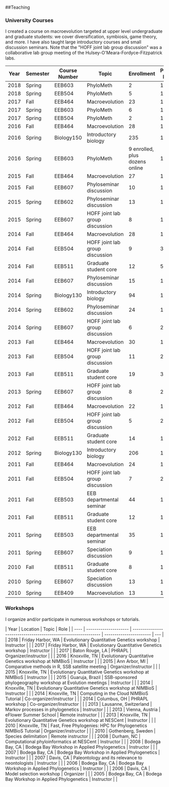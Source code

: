 

##Teaching

### University Courses

I created a course on macroevolution targeted at upper level undergraduate and graduate students: we cover diversification, symbiosis, game theory, and more. I have also taught large introductory courses and small discussion seminars. Note that the "HOFF joint lab group discussion" was a collaborative lab group meeting of the Hulsey-O'Meara-Fordyce-Fitzpatrick labs.

| Year | Semester | Course Number | Topic                           | Enrollment                     | Percent Effort |     |
| ---- | -------- | ------------- | ------------------------------- | ------------------------------ | -------------- | --- |
| 2018 | Spring   | EEB603        | PhyloMeth                       | 2                              | 100            |     |
| 2018 | Spring   | EEB504        | PhyloMeth                       | 5                              | 100            |     |
| 2017 | Fall     | EEB464        | Macroevolution                  | 23                             | 100            |     |
| 2017 | Spring   | EEB603        | PhyloMeth                       | 6                              | 100            |     |
| 2017 | Spring   | EEB504        | PhyloMeth                       | 2                              | 100            |     |
| 2016 | Fall     | EEB464        | Macroevolution                  | 28                             | 100            |     |
| 2016 | Spring   | Biology150    | Introductory biology            | 235                            | 100            |     |
| 2016 | Spring   | EEB603        | PhyloMeth                       | 9 enrolled, plus dozens online | 100            |     |
| 2015 | Fall     | EEB464        | Macroevolution                  | 27                             | 100            |     |
| 2015 | Fall     | EEB607        | Phyloseminar discussion         | 10                             | 100            |     |
| 2015 | Spring   | EEB602        | Phyloseminar discussion         | 13                             | 100            |     |
| 2015 | Spring   | EEB607        | HOFF joint lab group discussion | 8                              | 100            |     |
| 2014 | Fall     | EEB464        | Macroevolution                  | 28                             | 100            |     |
| 2014 | Fall     | EEB504        | HOFF joint lab group discussion | 9                              | 33             |     |
| 2014 | Fall     | EEB511        | Graduate student core           | 12                             | 50             |     |
| 2014 | Fall     | EEB607        | Phyloseminar discussion         | 15                             | 100            |     |
| 2014 | Spring   | Biology130    | Introductory biology            | 94                             | 100            |     |
| 2014 | Spring   | EEB602        | Phyloseminar discussion         | 24                             | 100            |     |
| 2014 | Spring   | EEB607        | HOFF joint lab group discussion | 6                              | 25             |     |
| 2013 | Fall     | EEB464        | Macroevolution                  | 30                             | 100            |     |
| 2013 | Fall     | EEB504        | HOFF joint lab group discussion | 11                             | 25             |     |
| 2013 | Fall     | EEB511        | Graduate student core           | 19                             | 33             |     |
| 2013 | Spring   | EEB607        | HOFF joint lab group discussion | 8                              | 25             |     |
| 2012 | Fall     | EEB464        | Macroevolution                  | 22                             | 100            |     |
| 2012 | Fall     | EEB504        | HOFF joint lab group discussion | 5                              | 25             |     |
| 2012 | Fall     | EEB511        | Graduate student core           | 14                             | 13             |     |
| 2012 | Spring   | Biology130    | Introductory biology            | 206                            | 100            |     |
| 2011 | Fall     | EEB464        | Macroevolution                  | 24                             | 100            |     |
| 2011 | Fall     | EEB504        | HOFF joint lab group discussion | 7                              | 25             |     |
| 2011 | Fall     | EEB503        | EEB departmental seminar        | 44                             | 100            |     |
| 2011 | Fall     | EEB511        | Graduate student core           | 12                             | 13             |     |
| 2011 | Spring   | EEB503        | EEB departmental seminar        | 35                             | 100            |     |
| 2011 | Spring   | EEB607        | Speciation discussion           | 9                              | 100            |     |
| 2010 | Fall     | EEB511        | Graduate student core           | 8                              | 13             |     |
| 2010 | Spring   | EEB607        | Speciation discussion           | 13                             | 100            |     |
| 2010 | Spring   | EEB409        | Macroevolution                  | 13                             | 100            |     |

### Workshops

I organize and/or participate in numerous workshops or tutorials.

| Year |       Location        |                             Topic                              |          Role           |
| ---- | --------------------- | -------------------------------------------------------------- | ----------------------- | --- |
| 2018 | Friday Harbor, WA         | Evolutionary Quantitative Genetics workshop         | Instructor              |     |
| 2017 | Friday Harbor, WA         | Evolutionary Quantitative Genetics workshop         | Instructor              |     |
| 2017 | Baton Rouge, LA       | PHRAPL                                                         | Organizer/instructor    |     |
| 2016 | Knoxville, TN         | Evolutionary Quantitative Genetics workshop at NIMBioS         | Instructor              |     |
| 2015 | Ann Arbor, MI         | Comparative methods in R, SSB satellite meeting                | Organizer/instructor    |     |
| 2015 | Knoxville, TN         | Evolutionary Quantitative Genetics workshop at NIMBioS         | Instructor              |     |
| 2015 | Guaruja, Brazil       | SSB-sponsored phylogeography workshop at Evolution meetings    | Instructor              |     |
| 2014 | Knoxville, TN         | Evolutionary Quantitative Genetics workshop at NIMBioS         | Instructor              |     |
| 2014 | Knoxville, TN         | Computing in the Cloud NIMBioS Tutorial                        | Co-organizer/instructor |     |
| 2014 | Columbus, OH          | PHRAPL workshop                                                | Co-organizer/Instructor |     |
| 2013 | Lausanne, Switzerland | Markov processes in phylogenetics                              | Instructor              |     |
| 2013 | Vienna, Austria       | eFlower Summer School                                          | Remote instructor       |     |
| 2013 | Knoxville, TN         | Evolutionary Quantitative Genetics workshop at NESCent         | Instructor              |     |
| 2010 | Knoxville, TN         | Fast, Free Phylogenies: HPC for Phylogenetics NIMBioS Tutorial | Organizer/instructor    |     |
| 2010 | Gothenberg, Sweden    | Species delimitation                                           | Remote instructor       |     |
| 2008 | Durham, NC            | Computational phyloinformatics at NESCent                      | Instructor              |     |
| 2008 | Bodega Bay, CA        | Bodega Bay Workshop in Applied Phylogenetics                   | Instructor              |     |
| 2007 | Bodega Bay, CA        | Bodega Bay Workshop in Applied Phylogenetics                   | Instructor              |     |
| 2007 | Davis, CA             | Paleontology and its relevance to neontologists                | Instructor              |     |
| 2006 | Bodega Bay, CA        | Bodega Bay Workshop in Applied Phylogenetics                   | Instructor              |     |
| 2006 | Davis, CA             | Model selection workshop                                       | Organizer               |     |
| 2005 | Bodega Bay, CA        | Bodega Bay Workshop in Applied Phylogenetics                   | Instructor              |     |
